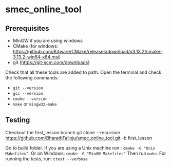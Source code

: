 # smec_online_tool

## Prerequisites
- MinGW if you are using windows
- CMake (for windows: https://github.com/Kitware/CMake/releases/download/v3.13.2/cmake-3.13.2-win64-x64.msi)
- git (https://git-scm.com/downloads)

Check that all these tools are added to path. Open the terminal and check the following commands:
- `git --version`
- `gcc --version`
- `cmake --version`
- `make` or `mingw32-make`

## Testing
Checkout the first_lesson branch
git clone --recursive https://github.com/BharathTalloju/smec_online_tool.git -b first_lesson

Go to build folder. If you are using a Unix machine run : `cmake -G "Unix Makefiles"`. Or on Windows: `cmake -G "MinGW Makefiles"`
Then run `make`.
For running the tests, run: `ctest --verbose`
